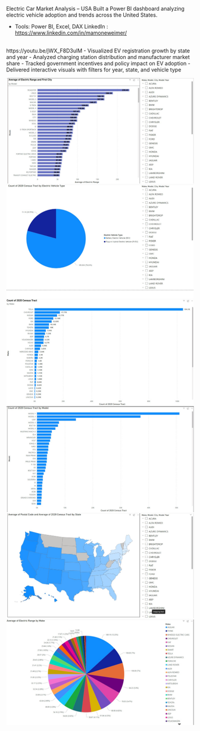 Electric Car Market Analysis – USA
Built a Power BI dashboard analyzing electric vehicle adoption and trends across the United States.
* Tools: Power BI, Excel, DAX
  LinkedIn : <br>
https://www.linkedin.com/in/mamoneweimer/
<br>
https://youtu.be/jWX_F8D3ulM
- Visualized EV registration growth by state and year
- Analyzed charging station distribution and manufacturer market share
- Tracked government incentives and policy impact on EV adoption
- Delivered interactive visuals with filters for year, state, and vehicle type

![electric-car-in-usa](https://github.com/mamonewimer/electric-car-in-usa/blob/main/Screenshot%202025-06-06%20153926.jpg?raw=true)
![electric-car-in-usa](https://github.com/mamonewimer/electric-car-in-usa/blob/main/Screenshot%202025-06-06%20161418.jpg?raw=true)
![electric-car-in-usa](https://github.com/mamonewimer/electric-car-in-usa/blob/main/Screenshot%202025-06-06%20161456.jpg?raw=true)
![electric-car-in-usa](https://github.com/mamonewimer/electric-car-in-usa/blob/main/Screenshot%202025-06-06%20161523.jpg?raw=true)
![electric-car-in-usa](https://github.com/mamonewimer/electric-car-in-usa/blob/main/Screenshot%202025-06-06%20161548.jpg?raw=true)
![electric-car-in-usa](https://github.com/mamonewimer/electric-car-in-usa/blob/main/Screenshot%202025-06-06%20161618.jpg?raw=true)
